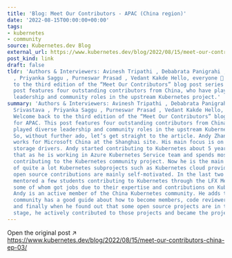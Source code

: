 ```yaml
---
title: 'Blog: Meet Our Contributors - APAC (China region)'
date: '2022-08-15T00:00:00+00:00'
tags:
- kubernetes
- community
source: Kubernetes.dev Blog
external_url: https://www.kubernetes.dev/blog/2022/08/15/meet-our-contributors-china-ep-03/
post_kind: link
draft: false
tldr: 'Authors & Interviewers: Avinesh Tripathi , Debabrata Panigrahi , Jayesh Srivastava
  , Priyanka Saggu , Purneswar Prasad , Vedant Kakde Hello, everyone 👋 Welcome back
  to the third edition of the “Meet Our Contributors” blog post series for APAC. This
  post features four outstanding contributors from China, who have played diverse
  leadership and community roles in the upstream Kubernetes project.'
summary: 'Authors & Interviewers: Avinesh Tripathi , Debabrata Panigrahi , Jayesh
  Srivastava , Priyanka Saggu , Purneswar Prasad , Vedant Kakde Hello, everyone 👋
  Welcome back to the third edition of the “Meet Our Contributors” blog post series
  for APAC. This post features four outstanding contributors from China, who have
  played diverse leadership and community roles in the upstream Kubernetes project.
  So, without further ado, let’s get straight to the article. Andy Zhang currently
  works for Microsoft China at the Shanghai site. His main focus is on Kubernetes
  storage drivers. Andy started contributing to Kubernetes about 5 years ago. He states
  that as he is working in Azure Kubernetes Service team and spends most of his time
  contributing to the Kubernetes community project. Now he is the main contributor
  of quite a lot Kubernetes subprojects such as Kubernetes cloud provider code. His
  open source contributions are mainly self-motivated. In the last two years he has
  mentored a few students contributing to Kubernetes through the LFX Mentorship program,
  some of whom got jobs due to their expertise and contributions on Kubernetes projects.
  Andy is an active member of the China Kubernetes community. He adds that the Kubernetes
  community has a good guide about how to become members, code reviewers, approvers
  and finally when he found out that some open source projects are in the very early
  stage, he actively contributed to those projects and became the project maintainer.'
---
```

Open the original post ↗ https://www.kubernetes.dev/blog/2022/08/15/meet-our-contributors-china-ep-03/
